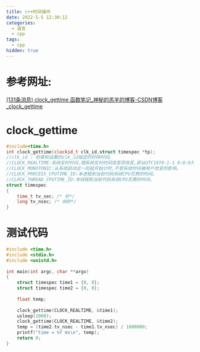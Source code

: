 ```yaml
---
title: c++时间操作
date: 2022-5-5 12:30:12
categories:
  - 语言
  - cpp
tags:
  - cpp
hidden: true
---
```


# 参考网址:

[(131条消息) clock_gettime 函数笔记_神秘的羔羊的博客-CSDN博客_clock_gettime](https://blog.csdn.net/u012010054/article/details/81259135?ops_request_misc=%7B%22request%5Fid%22%3A%22165173467916781683972413%22%2C%22scm%22%3A%2220140713.130102334..%22%7D&request_id=165173467916781683972413&biz_id=0&utm_medium=distribute.pc_search_result.none-task-blog-2~all~top_positive~default-1-81259135.142^v9^control,157^v4^control&utm_term=clock_gettime&spm=1018.2226.3001.4187)

# clock_gettime

```cc
#include<time.h>
int clock_gettime(clockid_t clk_id,struct timespec *tp);
//clk_id : 检索和设置的clk_id指定的时钟时间。
//CLOCK_REALTIME:系统实时时间,随系统实时时间改变而改变,即从UTC1970-1-1 0:0:0开始计时,中间时刻如果系统时间被用户改成其他,则对应的时间相应改变。
//CLOCK_MONOTONIC:从系统启动这一刻起开始计时,不受系统时间被用户改变的影响。
//CLOCK_PROCESS_CPUTIME_ID:本进程到当前代码系统CPU花费的时间。
//CLOCK_THREAD_CPUTIME_ID:本线程到当前代码系统CPU花费的时间。
struct timespec
{
    time_t tv_sec; /* 秒*/
    long tv_nsec; /* 纳秒*/
}
```

# 测试代码

```cc
#include <time.h>
#include <stdio.h>
#include <unistd.h>
 
int main(int argc, char **argv)
{
    struct timespec time1 = {0, 0}; 
    struct timespec time2 = {0, 0};
	
    float temp;
 
    clock_gettime(CLOCK_REALTIME, &time1);      
    usleep(1000);
    clock_gettime(CLOCK_REALTIME, &time2);   
    temp = (time2.tv_nsec - time1.tv_nsec) / 1000000;
    printf("time = %f ms\n", temp);
    return 0;
}
```






